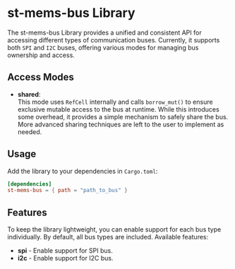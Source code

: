 # st-mems-bus Library

The st-mems-bus Library provides a unified and consistent API for accessing different types of communication buses. Currently, it supports both `SPI` and `I2C` buses, offering various modes for managing bus ownership and access.

## Access Modes

- **shared**:  
  This mode uses `RefCell` internally and calls `borrow_mut()` to ensure exclusive mutable access to the bus at runtime. While this introduces some overhead, it provides a simple mechanism to safely share the bus. More advanced sharing techniques are left to the user to implement as needed.

## Usage

Add the library to your dependencies in `Cargo.toml`:

```toml
[dependencies]
st-mems-bus = { path = "path_to_bus" }
```

## Features 
To keep the library lightweight, you can enable support for each bus type individually. By default, all bus types are included. Available features:

- **spi** - Enable support for SPI bus.
- **i2c** - Enable support for I2C bus.
